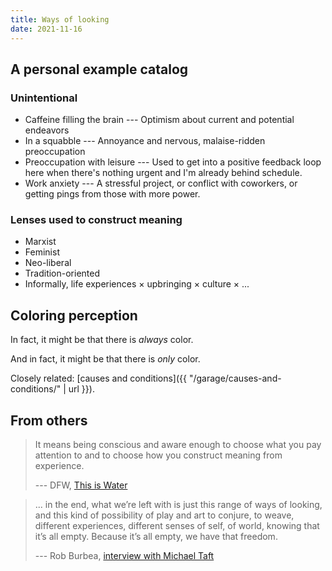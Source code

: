 ```yaml
---
title: Ways of looking
date: 2021-11-16
---
```


<script defer src="{{ "/assets/lib/three-r131.min.js" | url }}"></script>
<script defer src="{{ "/assets/lib/p5-1.4.0.min.js" | url }}"></script>
<script defer src="{{ "/assets/p5js/04-ways-of-looking.js" | url }}"></script>
<div class="fig dt w-100">
    <div id="parent" class="dtc v-mid tc">
    </div>
</div>

## A personal example catalog

### Unintentional

- Caffeine filling the brain --- Optimism about current and potential endeavors
- In a squabble --- Annoyance and nervous, malaise-ridden preoccupation
- Preoccupation with leisure --- Used to get into a positive feedback loop here when there's nothing urgent and I'm already behind schedule.
- Work anxiety --- A stressful project, or conflict with coworkers, or getting pings from those with more power.

### Lenses used to construct meaning

- Marxist
- Feminist
- Neo-liberal
- Tradition-oriented
- Informally, life experiences × upbringing × culture × ...

## Coloring perception

In fact, it might be that there is _always_ color.

And in fact, it might be that there is _only_ color.

Closely related: [causes and conditions]({{ "/garage/causes-and-conditions/" | url }}).

## From others

> It means being conscious and aware enough to choose what you pay attention to and to choose how you construct meaning from experience.
>
> --- DFW, [This is Water](https://soundcloud.com/brainpicker/david-foster-wallace-this-is-water-1)

> ... in the end, what we’re left with is just this range of ways of looking, and this kind of possibility of play and art to conjure, to weave, different experiences, different senses of self, of world, knowing that it’s all empty. Because it’s all empty, we have that freedom.
>
> --- Rob Burbea, [interview with Michael Taft](https://deconstructingyourself.com/what-is-emptiness-an-interview-with-rob-burbea.html)
